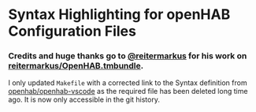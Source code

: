 # Syntax Highlighting for openHAB Configuration Files

### Credits and huge thanks go to [@reitermarkus](https://github.com/reitermarkus) for his work on [reitermarkus/OpenHAB.tmbundle](https://github.com/reitermarkus/OpenHAB.tmbundle).

I only updated ```Makefile``` with a corrected link to the Syntax definition from [openhab/openhab-vscode](https://github.com/openhab/openhab-vscode) as the required file has been deleted long time ago.
It is now only accessible in the git history.